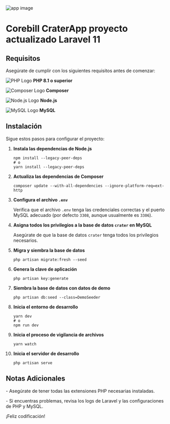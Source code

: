 <img src="https://res.cloudinary.com/bytefury/image/upload/v1574149856/Crater/craterframe.png" alt="app image">
<html>
<body>

<div class="center">

<h1>Corebill CraterApp proyecto actualizado Laravel 11</h1>

<h2>Requisitos</h2>
<p>Asegúrate de cumplir con los siguientes requisitos antes de comenzar:</p>

<p>
  <img src="https://img.shields.io/badge/PHP-8.1%2B-blue?logo=php&logoColor=white" class="icon" alt="PHP Logo"> <strong>PHP 8.1 o superior</strong>
</p>
<p>
  <img src="https://img.shields.io/badge/Composer-2.0%2B-blue?logo=composer&logoColor=white" class="icon" alt="Composer Logo"> <strong>Composer</strong>
</p>
<p>
  <img src="https://img.shields.io/badge/Node.js-16%2B-brightgreen?logo=node.js&logoColor=white" class="icon" alt="Node.js Logo"> <strong>Node.js</strong>
</p>
<p>
  <img src="https://img.shields.io/badge/MySQL-5.7%2B-blue?logo=mysql&logoColor=white" class="icon" alt="MySQL Logo"> <strong>MySQL</strong>
</p>

<h2>Instalación</h2>
<p>Sigue estos pasos para configurar el proyecto:</p>

<ol>
  <li><strong>Instala las dependencias de Node.js</strong>
    <pre><code>npm install --legacy-peer-deps
# o
yarn install --legacy-peer-deps</code></pre>
  </li>
  <li><strong>Actualiza las dependencias de Composer</strong>
    <pre><code>composer update --with-all-dependencies --ignore-platform-req=ext-http</code></pre>
  </li>
  <li><strong>Configura el archivo <code>.env</code></strong>
    <p>Verifica que el archivo <code>.env</code> tenga las credenciales correctas y el puerto MySQL adecuado (por defecto <code>3308</code>, aunque usualmente es <code>3306</code>).</p>
  </li>
  <li><strong>Asigna todos los privilegios a la base de datos <code>crater</code> en MySQL</strong>
    <p>Asegúrate de que la base de datos <code>crater</code> tenga todos los privilegios necesarios.</p>
  </li>
  <li><strong>Migra y siembra la base de datos</strong>
    <pre><code>php artisan migrate:fresh --seed</code></pre>
  </li>
  <li><strong>Genera la clave de aplicación</strong>
    <pre><code>php artisan key:generate</code></pre>
  </li>
  <li><strong>Siembra la base de datos con datos de demo</strong>
    <pre><code>php artisan db:seed --class=DemoSeeder</code></pre>
  </li>
  <li><strong>Inicia el entorno de desarrollo</strong>
    <pre><code>yarn dev
# o
npm run dev</code></pre>
  </li>
  <li><strong>Inicia el proceso de vigilancia de archivos</strong>
    <pre><code>yarn watch</code></pre>
  </li>
  <li><strong>Inicia el servidor de desarrollo</strong>
    <pre><code>php artisan serve</code></pre>
  </li>
</ol>

<h2>Notas Adicionales</h2>
<p>- Asegúrate de tener todas las extensiones PHP necesarias instaladas.</p>
<p>- Si encuentras problemas, revisa los logs de Laravel y las configuraciones de PHP y MySQL.</p>

<p>¡Feliz codificación!</p>

</div>

</body>
</html>

